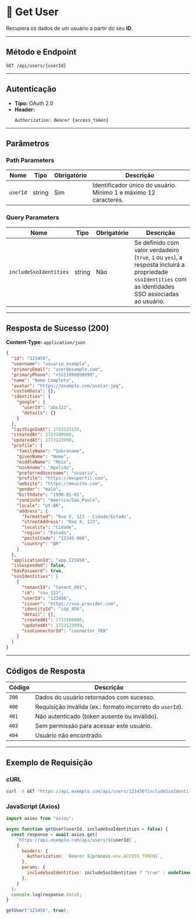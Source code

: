# 📄 Get User

Recupera os dados de um usuário a partir do seu **ID**.

---

## **Método e Endpoint**
```
GET /api/users/{userId}
```

---

## **Autenticação**
- **Tipo:** OAuth 2.0  
- **Header:**  
  ```
  Authorization: Bearer {access_token}
  ```

---

## **Parâmetros**

### **Path Parameters**
| Nome      | Tipo   | Obrigatório | Descrição |
|-----------|--------|-------------|-----------|
| `userId`  | string | Sim         | Identificador único do usuário. Mínimo 1 e máximo 12 caracteres. |

### **Query Parameters**
| Nome                   | Tipo   | Obrigatório | Descrição |
|------------------------|--------|-------------|-----------|
| `includeSsoIdentities` | string | Não         | Se definido com valor verdadeiro (`true`, `1` ou `yes`), a resposta incluirá a propriedade `ssoIdentities` com as identidades SSO associadas ao usuário. |

---

## **Resposta de Sucesso (200)**
**Content-Type:** `application/json`

```json
{
  "id": "123456",
  "username": "usuario_exemplo",
  "primaryEmail": "user@example.com",
  "primaryPhone": "+5511999999999",
  "name": "Nome Completo",
  "avatar": "https://example.com/avatar.jpg",
  "customData": {},
  "identities": {
    "google": {
      "userId": "abc123",
      "details": {}
    }
  },
  "lastSignInAt": 1723123123,
  "createdAt": 1723100000,
  "updatedAt": 1723123999,
  "profile": {
    "familyName": "Sobrenome",
    "givenName": "Nome",
    "middleName": "Meio",
    "nickname": "Apelido",
    "preferredUsername": "usuario",
    "profile": "https://meuperfil.com",
    "website": "https://meusite.com",
    "gender": "male",
    "birthdate": "1990-01-01",
    "zoneinfo": "America/Sao_Paulo",
    "locale": "pt-BR",
    "address": {
      "formatted": "Rua X, 123 - Cidade/Estado",
      "streetAddress": "Rua X, 123",
      "locality": "Cidade",
      "region": "Estado",
      "postalCode": "12345-000",
      "country": "BR"
    }
  },
  "applicationId": "app_123456",
  "isSuspended": false,
  "hasPassword": true,
  "ssoIdentities": [
    {
      "tenantId": "tenant_001",
      "id": "sso_123",
      "userId": "123456",
      "issuer": "https://sso.provider.com",
      "identityId": "idp_456",
      "detail": {},
      "createdAt": 1723100000,
      "updatedAt": 1723123999,
      "ssoConnectorId": "connector_789"
    }
  ]
}
```

---

## **Códigos de Resposta**
| Código | Descrição |
|--------|-----------|
| `200`  | Dados do usuário retornados com sucesso. |
| `400`  | Requisição inválida (ex.: formato incorreto do `userId`). |
| `401`  | Não autenticado (token ausente ou inválido). |
| `403`  | Sem permissão para acessar este usuário. |
| `404`  | Usuário não encontrado. |

---

## **Exemplo de Requisição**

### **cURL**
```bash
curl -X GET "https://api.exemplo.com/api/users/123456?includeSsoIdentities=true"   -H "Authorization: Bearer {access_token}"
```

### **JavaScript (Axios)**
```javascript
import axios from "axios";

async function getUser(userId, includeSsoIdentities = false) {
  const response = await axios.get(
    `https://api.exemplo.com/api/users/${userId}`,
    {
      headers: {
        Authorization: `Bearer ${process.env.ACCESS_TOKEN}`,
      },
      params: {
        includeSsoIdentities: includeSsoIdentities ? "true" : undefined,
      },
    }
  );
  console.log(response.data);
}

getUser("123456", true);
```
